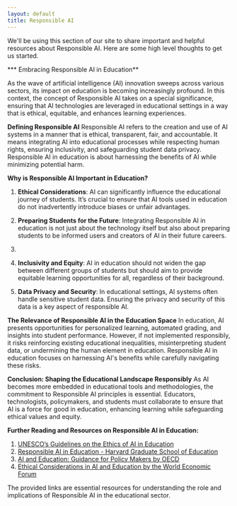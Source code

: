 ```yaml
---
layout: default
title: Responsible AI
---
```


We'll be using this section of our site to share important and helpful resources about Responsible AI. Here are some high level thoughts to get us started.

*** Embracing Responsible AI in Education**

As the wave of artificial intelligence (AI) innovation sweeps across various sectors, its impact on education is becoming increasingly profound. In this context, the concept of Responsible AI takes on a special significance, ensuring that AI technologies are leveraged in educational settings in a way that is ethical, equitable, and enhances learning experiences.

**Defining Responsible AI**
Responsible AI refers to the creation and use of AI systems in a manner that is ethical, transparent, fair, and accountable. It means integrating AI into educational processes while respecting human rights, ensuring inclusivity, and safeguarding student data privacy. Responsible AI in education is about harnessing the benefits of AI while minimizing potential harm.

**Why is Responsible AI Important in Education?**
1. **Ethical Considerations**: AI can significantly influence the educational journey of students. It’s crucial to ensure that AI tools used in education do not inadvertently introduce biases or unfair advantages.
   
1. **Preparing Students for the Future**: Integrating Responsible AI in education is not just about the technology itself but also about preparing students to be informed users and creators of AI in their future careers.
2. 
3. **Inclusivity and Equity**: AI in education should not widen the gap between different groups of students but should aim to provide equitable learning opportunities for all, regardless of their background.

1. **Data Privacy and Security**: In educational settings, AI systems often handle sensitive student data. Ensuring the privacy and security of this data is a key aspect of responsible AI.

**The Relevance of Responsible AI in the Education Space**
In education, AI presents opportunities for personalized learning, automated grading, and insights into student performance. However, if not implemented responsibly, it risks reinforcing existing educational inequalities, misinterpreting student data, or undermining the human element in education. Responsible AI in education focuses on harnessing AI's benefits while carefully navigating these risks.

**Conclusion: Shaping the Educational Landscape Responsibly**
As AI becomes more embedded in educational tools and methodologies, the commitment to Responsible AI principles is essential. Educators, technologists, policymakers, and students must collaborate to ensure that AI is a force for good in education, enhancing learning while safeguarding ethical values and equity.

**Further Reading and Resources on Responsible AI in Education:**
1. [UNESCO’s Guidelines on the Ethics of AI in Education](https://en.unesco.org/artificial-intelligence/education)
2. [Responsible AI in Education - Harvard Graduate School of Education](https://www.gse.harvard.edu/news/uk/20/12/responsible-ai-education)
3. [AI and Education: Guidance for Policy Makers by OECD](https://www.oecd.org/education/school/ai-and-education-guidance-for-policy-makers-8d6d610c-en.htm)
4. [Ethical Considerations in AI and Education by the World Economic Forum](https://www.weforum.org/agenda/2020/01/ethical-considerations-in-ai-and-education/)

The provided links are essential resources for understanding the role and implications of Responsible AI in the educational sector.